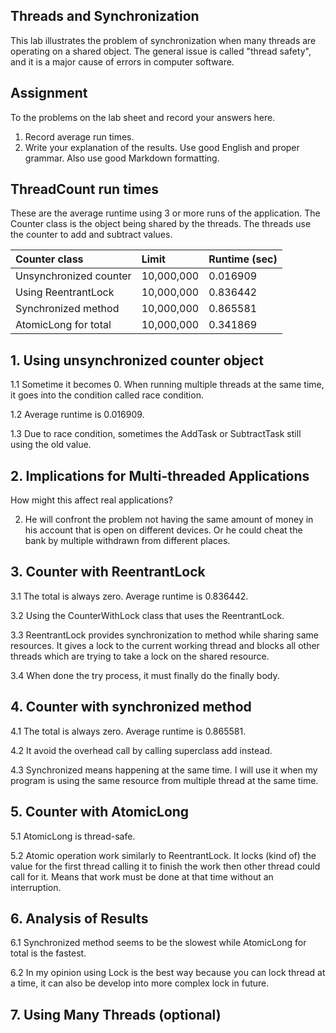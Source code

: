 ## Threads and Synchronization

This lab illustrates the problem of synchronization when many threads are operating on a shared object.  The general issue is called "thread safety", and it is a major cause of errors in computer software.

## Assignment

To the problems on the lab sheet and record your answers here.

1. Record average run times.
2. Write your explanation of the results.  Use good English and proper grammar.  Also use good Markdown formatting.

## ThreadCount run times

These are the average runtime using 3 or more runs of the application.
The Counter class is the object being shared by the threads.
The threads use the counter to add and subtract values.

| Counter class           | Limit              | Runtime (sec)   |
|:------------------------|:-------------------|-----------------|
| Unsynchronized counter  | 10,000,000         | 0.016909        |
| Using ReentrantLock     | 10,000,000         | 0.836442        |
| Synchronized method     | 10,000,000         | 0.865581        |
| AtomicLong for total    | 10,000,000         | 0.341869        |

## 1. Using unsynchronized counter object

1.1 Sometime it becomes 0. When running multiple threads at the same time, it goes into the condition called race condition.

1.2 Average runtime is 0.016909.

1.3 Due to race condition, sometimes the AddTask or SubtractTask still using the old value.

## 2. Implications for Multi-threaded Applications

How might this affect real applications?  

2. He will confront the problem not having the same amount of money in his 
account that is open on different devices. Or he could cheat the bank by multiple withdrawn from different places.

## 3. Counter with ReentrantLock

3.1 The total is always zero. Average runtime is 0.836442.

3.2 Using the CounterWithLock class that uses the ReentrantLock.

3.3 ReentrantLock provides synchronization to method while sharing same resources. It gives a lock to the current working thread and blocks all other threads which are trying to take a lock on the shared resource.

3.4 When done the try process, it must finally do the finally body.

## 4. Counter with synchronized method

4.1 The total is always zero. Average runtime is 0.865581.

4.2 It avoid the overhead call by calling superclass add instead.

4.3 Synchronized means happening at the same time. I will use it when my program is using the same resource from multiple thread at the same time.

## 5. Counter with AtomicLong

5.1 AtomicLong is thread-safe.

5.2 Atomic operation work similarly to ReentrantLock. It locks (kind of) the value for the first thread calling it to finish the work then other thread could call for it. Means that work must be done at that time without an interruption.

## 6. Analysis of Results

6.1 Synchronized method seems to be the slowest while AtomicLong for total is the fastest.

6.2 In my opinion using Lock is the best way because you can lock thread at a time, it can also be develop into more complex lock in future.

## 7. Using Many Threads (optional)




